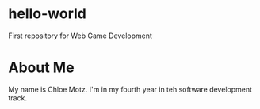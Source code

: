 # hello-world
First repository for Web Game Development 


# About Me

My name is Chloe Motz. I'm in my fourth year in teh software development track.